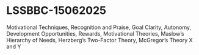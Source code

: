 # LSSBBC-15062025
Motivational Techniques, Recognition and Praise, Goal Clarity, Autonomy, Development Opportunities, Rewards, Motivational Theories, Maslow’s Hierarchy of Needs, Herzberg’s Two-Factor Theory, McGregor’s Theory X and Y
